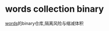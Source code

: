 <!--
 * @Github: https://github.com/Certseeds/words_binary
 * @Organization: SUSTech
 * @Author: nanoseeds
 * @Date: 2021-05-28 20:52:45
 * @LastEditors: nanoseeds
 * @LastEditTime: 2021-05-28 21:00:39
 * @License: CC-BY-NC-SA_V4_0 or any later version 
 -->

# words collection binary

[words](https://github.com/Certseeds/words)的binary仓库,隔离风险与缩减体积